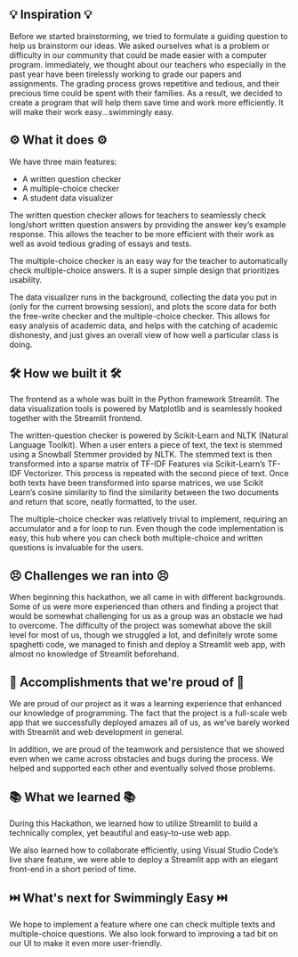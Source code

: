 ## 💡 Inspiration 💡

Before we started brainstorming, we tried to formulate a guiding question to help us brainstorm our ideas. We asked ourselves what is a problem or difficulty in our community that could be made easier with a computer program. Immediately, we thought about our teachers who especially in the past year have been tirelessly working to grade our papers and assignments. The grading process grows repetitive and tedious, and their precious time could be spent with their families. As a result, we decided to create a program that will help them save time and work more efficiently. It will make their work easy...swimmingly easy.


## ⚙️ What it does ⚙️

We have three main features:

- A written question checker
- A multiple-choice checker
- A student data visualizer

The written question checker allows for teachers to seamlessly check long/short written question answers by providing the answer key’s example response. This allows the teacher to be more efficient with their work as well as avoid tedious grading of essays and tests.

The multiple-choice checker is an easy way for the teacher to automatically check multiple-choice answers. It is a super simple design that prioritizes usability. 

The data visualizer runs in the background, collecting the data you put in (only for the current browsing session), and plots the score data for both the free-write checker and the multiple-choice checker. This allows for easy analysis of academic data, and helps with the catching of academic dishonesty, and just gives an overall view of how well a particular class is doing.


## 🛠️ How we built it 🛠️

The frontend as a whole was built in the Python framework Streamlit. The data visualization tools is powered by Matplotlib and is seamlessly hooked together with the Streamlit frontend.

The written-question checker is powered by Scikit-Learn and NLTK (Natural Language Toolkit). When a user enters a piece of text, the text is stemmed using a Snowball Stemmer provided by NLTK. The stemmed text is then transformed into a sparse matrix of TF-IDF Features via Scikit-Learn’s TF-IDF Vectorizer. This process is repeated with the second piece of text. Once both texts have been transformed into sparse matrices, we use Scikit Learn’s cosine similarity to find the similarity between the two documents and return that score, neatly formatted, to the user.

The multiple-choice checker was relatively trivial to implement, requiring an accumulator and a for loop to run. Even though the code implementation is easy, this hub where you can check both multiple-choice and written questions is invaluable for the users.


## 😣 Challenges we ran into 😣

When beginning this hackathon, we all came in with different backgrounds. Some of us were more experienced than others and finding a project that would be somewhat challenging for us as a group was an obstacle we had to overcome. The difficulty of the project was somewhat above the skill level for most of us, though we struggled a lot, and definitely wrote some spaghetti code, we managed to finish and deploy a Streamlit web app, with almost no knowledge of Streamlit beforehand.

## 🎉 Accomplishments that we're proud of 🎉

We are proud of our project as it was a learning experience that enhanced our knowledge of programming. The fact that the project is a full-scale web app that we successfully deployed amazes all of us, as we’ve barely worked with Streamlit and web development in general.

 In addition, we are proud of the teamwork and persistence that we showed even when we came across obstacles and bugs during the process. We helped and supported each other and eventually solved those problems.



## 📚 What we learned 📚

During this Hackathon, we learned how to utilize Streamlit to build a technically complex, yet beautiful and easy-to-use web app. 

We also learned how to collaborate efficiently, using Visual Studio Code’s live share feature, we were able to deploy a Streamlit app with an elegant front-end in a short period of time. 


## ⏭️ What's next for Swimmingly Easy ⏭️


We hope to implement a feature where one can check multiple texts and multiple-choice questions. We also look forward to improving a tad bit on our UI to make it even more user-friendly.
